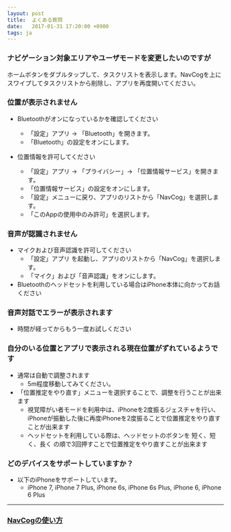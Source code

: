 ```yaml
---
layout: post
title:  よくある質問
date:   2017-01-31 17:20:00 +0900
tags: ja
---
```


<a name="Q1"></a>

### ナビゲーション対象エリアやユーザモードを変更したいのですが

ホームボタンをダブルタップして、タスクリストを表示します。NavCogを上にスワイプしてタスクリストから削除し、アプリを再度開いてください。


<a name="Q2"></a>

### 位置が表示されません

* Bluetoothがオンになっているかを確認してください
  * 「設定」アプリ -> 「Bluetooth」を開きます。
  * 「Bluetooth」の設定をオンにします。
  
* 位置情報を許可してください
  * 「設定」アプリ -> 「プライバシー」-> 「位置情報サービス」を開きます。
  * 「位置情報サービス」の設定をオンにします。
  * 「設定」メニューに戻り、アプリのリストから「NavCog」を選択します。
  * 「このAppの使用中のみ許可」を選択します。

<a name="Q3"></a>

### 音声が認識されません
  
* マイクおよび音声認識を許可してください
  * 「設定」アプリ を起動し、アプリのリストから「NavCog」を選択します。
  * 「マイク」および「音声認識」をオンにします。
* Bluetoothのヘッドセットを利用している場合はiPhone本体に向かってお話ください

<a name="Q4"></a>

### 音声対話でエラーが表示されます
  
* 時間が経ってからもう一度お試しください
  
<a name="Q5"></a>

### 自分のいる位置とアプリで表示される現在位置がずれているようです
  
* 通常は自動で調整されます
  * 5m程度移動してみてください。
* 「位置推定をやり直す」メニューを選択することで、調整を行うことが出来ます
  * 視覚障がい者モードを利用中は、iPhoneを2度振るジェスチャを行い、iPhoneが振動した後に再度iPhoneを2度振ることで位置推定をやり直すことが出来ます
  * ヘッドセットを利用している際は、ヘッドセットのボタンを 短く、短く、長く の順で3回押すことで位置推定をやり直すことが出来ます
    
<a name="Q6"></a>

### どのデバイスをサポートしていますか？
* 以下のiPhoneをサポートしています。
  * iPhone 7, iPhone 7 Plus, iPhone 6s, iPhone 6s Plus, iPhone 6, iPhone 6 Plus
  
-----

### [NavCogの使い方](/help-ja.html)
